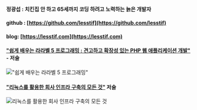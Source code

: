 #### 정광섭 : 치킨집 안 하고 65세까지 코딩 하려고 노력하는 늙은 개발자
#### github : [https://github.com/lesstif](https://github.com/lesstif)
#### blog: [https://lesstif.com](https://lesstif.com)

#### ["쉽게 배우는 라라벨 5 프로그래밍 : 견고하고 확장성 있는 PHP 웹 애플리케이션 개발"](http://wikibook.co.kr/laravel-5-programming/) - 저술
!["쉽게 배우는 라라벨 5 프로그래밍"](http://image.aladin.co.kr/product/8317/4/cover/k692434452_1.jpg "쉽게 배우는 라라벨 5 프로그래밍")

#### ["리눅스를 활용한 회사 인프라 구축의 모든 것"](http://www.aladin.co.kr/shop/wproduct.aspx?ItemId=50274345) 저술
![리눅스를 활용한 회사 인프라 구축의 모든 것](http://image.aladin.co.kr/product/5027/43/cover/899813974x_1.jpg "리눅스를 활용한 회사 인프라 구축의 모든 것")